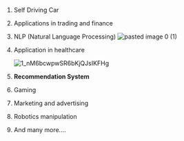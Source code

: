 1. Self Driving Car
2. Applications in trading and finance
3. NLP (Natural Language Processing)
![pasted image 0 (1)](https://user-images.githubusercontent.com/86042628/143685595-4fb87ca1-6687-4102-936d-559026938712.png)

5. Application in healthcare

    ![1_nM6bcwpwSR6bKjQJsIKFHg](https://user-images.githubusercontent.com/86042628/143685524-82e2a844-2a16-4f58-b5ff-2f27465f4be2.png)
5. **Recommendation System**
6. Gaming
7. Marketing and advertising
8. Robotics manipulation
9. And many more....
